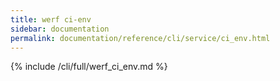 ```yaml
---
title: werf ci-env
sidebar: documentation
permalink: documentation/reference/cli/service/ci_env.html
---
```


{% include /cli/full/werf_ci_env.md %}
